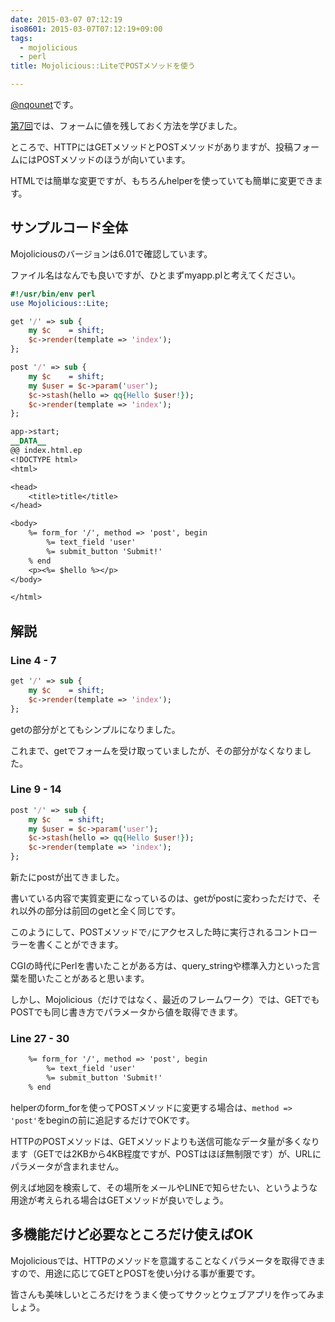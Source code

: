 ```yaml
---
date: 2015-03-07 07:12:19
iso8601: 2015-03-07T07:12:19+09:00
tags:
  - mojolicious
  - perl
title: Mojolicious::LiteでPOSTメソッドを使う

---
```


<p><a href="https://twitter.com/nqounet">@nqounet</a>です。</p>

<p><a href="https://www.nqou.net/2015/03/05/073344" title="Mojolicious::Liteでテキストボックスに値を入れておく">第7回</a>では、フォームに値を残しておく方法を学びました。</p>

<p>ところで、HTTPにはGETメソッドとPOSTメソッドがありますが、投稿フォームにはPOSTメソッドのほうが向いています。</p>

<p>HTMLでは簡単な変更ですが、もちろんhelperを使っていても簡単に変更できます。</p>



<h2>サンプルコード全体</h2>

<p>Mojoliciousのバージョンは6.01で確認しています。</p>

<p>ファイル名はなんでも良いですが、ひとまずmyapp.plと考えてください。</p>

```perl myapp.pl
#!/usr/bin/env perl
use Mojolicious::Lite;

get '/' => sub {
    my $c    = shift;
    $c->render(template => 'index');
};

post '/' => sub {
    my $c    = shift;
    my $user = $c->param('user');
    $c->stash(hello => qq{Hello $user!});
    $c->render(template => 'index');
};

app->start;
__DATA__
@@ index.html.ep
<!DOCTYPE html>
<html>

<head>
    <title>title</title>
</head>

<body>
    %= form_for '/', method => 'post', begin
        %= text_field 'user'
        %= submit_button 'Submit!'
    % end
    <p><%= $hello %></p>
</body>

</html>
```

<h2>解説</h2>

<h3>Line 4 - 7</h3>

```perl
get '/' => sub {
    my $c    = shift;
    $c->render(template => 'index');
};
```

<p>getの部分がとてもシンプルになりました。</p>

<p>これまで、getでフォームを受け取っていましたが、その部分がなくなりました。</p>

<h3>Line 9 - 14</h3>

```perl
post '/' => sub {
    my $c    = shift;
    my $user = $c->param('user');
    $c->stash(hello => qq{Hello $user!});
    $c->render(template => 'index');
};
```

<p>新たにpostが出てきました。</p>

<p>書いている内容で実質変更になっているのは、getがpostに変わっただけで、それ以外の部分は前回のgetと全く同じです。</p>

<p>このようにして、POSTメソッドで<code>/</code>にアクセスした時に実行されるコントローラーを書くことができます。</p>

<p>CGIの時代にPerlを書いたことがある方は、query_stringや標準入力といった言葉を聞いたことがあると思います。</p>

<p>しかし、Mojolicious（だけではなく、最近のフレームワーク）では、GETでもPOSTでも同じ書き方でパラメータから値を取得できます。</p>

<h3>Line 27 - 30</h3>

```html
    %= form_for '/', method => 'post', begin
        %= text_field 'user'
        %= submit_button 'Submit!'
    % end
```

<p>helperのform_forを使ってPOSTメソッドに変更する場合は、<code>method => 'post'</code>をbeginの前に追記するだけでOKです。</p>

<p>HTTPのPOSTメソッドは、GETメソッドよりも送信可能なデータ量が多くなります（GETでは2KBから4KB程度ですが、POSTはほぼ無制限です）が、URLにパラメータが含まれません。</p>

<p>例えば地図を検索して、その場所をメールやLINEで知らせたい、というような用途が考えられる場合はGETメソッドが良いでしょう。</p>

<h2>多機能だけど必要なところだけ使えばOK</h2>

<p>Mojoliciousでは、HTTPのメソッドを意識することなくパラメータを取得できますので、用途に応じてGETとPOSTを使い分ける事が重要です。</p>

<p>皆さんも美味しいところだけをうまく使ってサクッとウェブアプリを作ってみましょう。</p>
    	